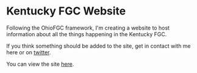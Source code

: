 # Kentucky FGC Website

Following the OhioFGC framework, I'm creating a website to host information about all the things happening in the Kentucky FGC.

If you think something should be added to the site, get in contact with me here or on [twitter](https://twitter.com/sniffulls).

You can view the site [here](https://fgckentucky.com).
